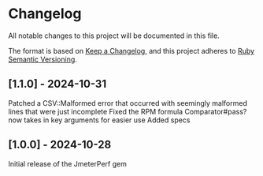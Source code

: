 # Changelog
All notable changes to this project will be documented in this file.

The format is based on [Keep a Changelog](https://keepachangelog.com/en/1.1.0/),
and this project adheres to [Ruby Semantic Versioning](https://guides.rubygems.org/patterns/#semantic-versioning).

## [1.1.0] - 2024-10-31
Patched a CSV::Malformed error that occurred with seemingly malformed lines that were just incomplete
Fixed the RPM formula
Comparator#pass? now takes in key arguments for easier use
Added specs

## [1.0.0] - 2024-10-28
Initial release of the JmeterPerf gem
